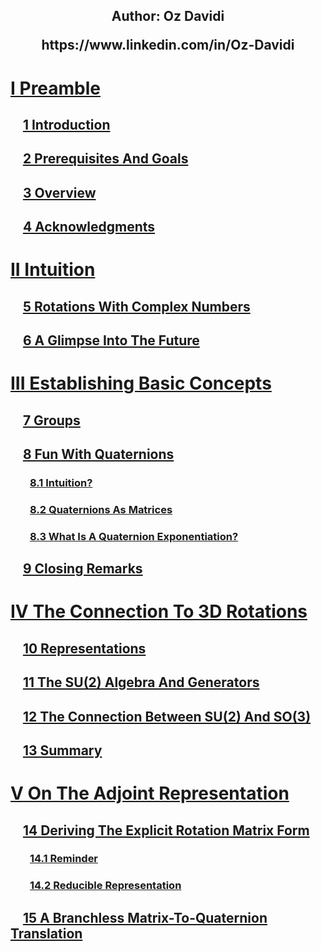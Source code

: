 <script src="load-mathjax.js" async></script>

<h2>
<p align = "center">Author: Oz Davidi</p>
<p align = "center"><a src = "https://www.linkedin.com/in/Oz-Davidi/">https://www.linkedin.com/in/Oz-Davidi</a></p>
</h2>

# [I Preamble](https://07u.github.io/skills-github-pages/Preamble)
## &nbsp;&nbsp;&nbsp;&nbsp;[1 Introduction](https://07u.github.io/skills-github-pages/Preamble#1-introduction)
## &nbsp;&nbsp;&nbsp;&nbsp;[2 Prerequisites And Goals](https://07u.github.io/skills-github-pages/Preamble#2-prerequisites-and-goals)
## &nbsp;&nbsp;&nbsp;&nbsp;[3 Overview](https://07u.github.io/skills-github-pages/Preamble#3-overview)
## &nbsp;&nbsp;&nbsp;&nbsp;[4 Acknowledgments](https://07u.github.io/skills-github-pages/Preamble#4-acknowledgments)

# [II Intuition](https://07u.github.io/skills-github-pages/Intuition)
## &nbsp;&nbsp;&nbsp;&nbsp;[5 Rotations With Complex Numbers](https://07u.github.io/skills-github-pages/Intuition#5-rotations-with-complex-numbers)
## &nbsp;&nbsp;&nbsp;&nbsp;[6 A Glimpse Into The Future](https://07u.github.io/skills-github-pages/Intuition#6-a-glimpse-into-the-future)

# [III Establishing Basic Concepts](https://07u.github.io/skills-github-pages/EstablishingBasicConcepts)
## &nbsp;&nbsp;&nbsp;&nbsp;[7 Groups](https://07u.github.io/skills-github-pages/EstablishingBasicConcepts#7-groups)
## &nbsp;&nbsp;&nbsp;&nbsp;[8 Fun With Quaternions](https://07u.github.io/skills-github-pages/EstablishingBasicConcepts#8-fun-with-quaternions)
### &nbsp;&nbsp;&nbsp;&nbsp;&nbsp;&nbsp;&nbsp;&nbsp;[8.1 Intuition?](https://07u.github.io/skills-github-pages/EstablishingBasicConcepts#81-intuition)
### &nbsp;&nbsp;&nbsp;&nbsp;&nbsp;&nbsp;&nbsp;&nbsp;[8.2 Quaternions As Matrices](https://07u.github.io/skills-github-pages/EstablishingBasicConcepts#82-quaternions-as-matrices)
### &nbsp;&nbsp;&nbsp;&nbsp;&nbsp;&nbsp;&nbsp;&nbsp;[8.3 What Is A Quaternion Exponentiation?](https://07u.github.io/skills-github-pages/EstablishingBasicConcepts#83-what-is-a-quaternion-exponentiation)
## &nbsp;&nbsp;&nbsp;&nbsp;[9 Closing Remarks](https://07u.github.io/skills-github-pages/EstablishingBasicConcepts#9-closing-remarks)

# [IV The Connection To 3D Rotations](https://07u.github.io/skills-github-pages/TheConnectionTo3DRotations)
## &nbsp;&nbsp;&nbsp;&nbsp;[10 Representations](https://07u.github.io/skills-github-pages/TheConnectionTo3DRotations#10-representations)
## &nbsp;&nbsp;&nbsp;&nbsp;[11 The SU(2) Algebra And Generators](https://07u.github.io/skills-github-pages/TheConnectionTo3DRotations#11-the-su2-algebra-and-generators)
## &nbsp;&nbsp;&nbsp;&nbsp;[12 The Connection Between SU(2) And SO(3)](https://07u.github.io/skills-github-pages/TheConnectionTo3DRotations#12-the-connection-between-su2-and-so3)
## &nbsp;&nbsp;&nbsp;&nbsp;[13 Summary](https://07u.github.io/skills-github-pages/TheConnectionTo3DRotations#13-summary)

# [V On The Adjoint Representation](https://07u.github.io/skills-github-pages/OnTheAdjointRepresentation)
## &nbsp;&nbsp;&nbsp;&nbsp;[14 Deriving The Explicit Rotation Matrix Form](https://07u.github.io/skills-github-pages/OnTheAdjointRepresentation#14-deriving-the-explicit-rotation-matrix-form)
### &nbsp;&nbsp;&nbsp;&nbsp;&nbsp;&nbsp;&nbsp;&nbsp;[14.1 Reminder](https://07u.github.io/skills-github-pages/OnTheAdjointRepresentation#141-reminder)
### &nbsp;&nbsp;&nbsp;&nbsp;&nbsp;&nbsp;&nbsp;&nbsp;[14.2 Reducible Representation](https://07u.github.io/skills-github-pages/OnTheAdjointRepresentation#142-reducible-representation)
## &nbsp;&nbsp;&nbsp;&nbsp;[15 A Branchless Matrix-To-Quaternion Translation](https://07u.github.io/skills-github-pages/OnTheAdjointRepresentation#15-a-branchless-matrix-to-quaternion-translation)
